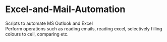 # Excel-and-Mail-Automation 
 
Scripts to automate MS Outlook and Excel <br>
Perform operations such as reading emails, reading excel, selectively filling colours to cell, comparing etc.
